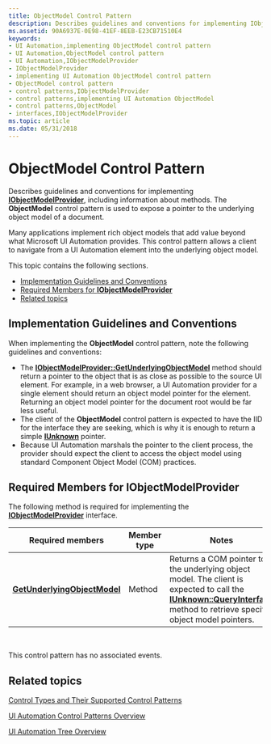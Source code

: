 ```yaml
---
title: ObjectModel Control Pattern
description: Describes guidelines and conventions for implementing IObjectModelProvider, including information about methods. The ObjectModel control pattern is used to expose a pointer to the underlying object model of a document.
ms.assetid: 90A6937E-0E98-41EF-8EEB-E23CB71510E4
keywords:
- UI Automation,implementing ObjectModel control pattern
- UI Automation,ObjectModel control pattern
- UI Automation,IObjectModelProvider
- IObjectModelProvider
- implementing UI Automation ObjectModel control pattern
- ObjectModel control pattern
- control patterns,IObjectModelProvider
- control patterns,implementing UI Automation ObjectModel
- control patterns,ObjectModel
- interfaces,IObjectModelProvider
ms.topic: article
ms.date: 05/31/2018
---
```


# ObjectModel Control Pattern

Describes guidelines and conventions for implementing [**IObjectModelProvider**](https://docs.microsoft.com/windows/desktop/api/uiautomationcore/nn-uiautomationcore-iobjectmodelprovider), including information about methods. The **ObjectModel** control pattern is used to expose a pointer to the underlying object model of a document.

Many applications implement rich object models that add value beyond what Microsoft UI Automation provides. This control pattern allows a client to navigate from a UI Automation element into the underlying object model.

This topic contains the following sections.

-   [Implementation Guidelines and Conventions](#implementation-guidelines-and-conventions)
-   [Required Members for **IObjectModelProvider**](#required-members-for-iobjectmodelprovider)
-   [Related topics](#related-topics)

## Implementation Guidelines and Conventions

When implementing the **ObjectModel** control pattern, note the following guidelines and conventions:

-   The [**IObjectModelProvider::GetUnderlyingObjectModel**](https://docs.microsoft.com/windows/desktop/api/uiautomationcore/nf-uiautomationcore-iobjectmodelprovider-getunderlyingobjectmodel) method should return a pointer to the object that is as close as possible to the source UI element. For example, in a web browser, a UI Automation provider for a single element should return an object model pointer for the element. Returning an object model pointer for the document root would be far less useful.
-   The client of the **ObjectModel** control pattern is expected to have the IID for the interface they are seeking, which is why it is enough to return a simple [**IUnknown**](https://docs.microsoft.com/windows/desktop/api/unknwn/nn-unknwn-iunknown) pointer.
-   Because UI Automation marshals the pointer to the client process, the provider should expect the client to access the object model using standard Component Object Model (COM) practices.

## Required Members for **IObjectModelProvider**

The following method is required for implementing the [**IObjectModelProvider**](https://docs.microsoft.com/windows/desktop/api/uiautomationcore/nn-uiautomationcore-iobjectmodelprovider) interface.



| Required members                                                                             | Member type | Notes                                                                                                                                                                                                   |
|----------------------------------------------------------------------------------------------|-------------|---------------------------------------------------------------------------------------------------------------------------------------------------------------------------------------------------------|
| [**GetUnderlyingObjectModel**](https://docs.microsoft.com/windows/desktop/api/uiautomationcore/nf-uiautomationcore-iobjectmodelprovider-getunderlyingobjectmodel) | Method      | Returns a COM pointer to the underlying object model. The client is expected to call the [**IUnknown::QueryInterface**](https://docs.microsoft.com/windows/desktop/api/unknwn/nf-unknwn-iunknown-queryinterface(q_)) method to retrieve specific object model pointers. |



 

This control pattern has no associated events.

## Related topics

<dl> <dt>

[Control Types and Their Supported Control Patterns](uiauto-controlpatternmapping.md)
</dt> <dt>

[UI Automation Control Patterns Overview](uiauto-controlpatternsoverview.md)
</dt> <dt>

[UI Automation Tree Overview](uiauto-treeoverview.md)
</dt> </dl>

 

 




